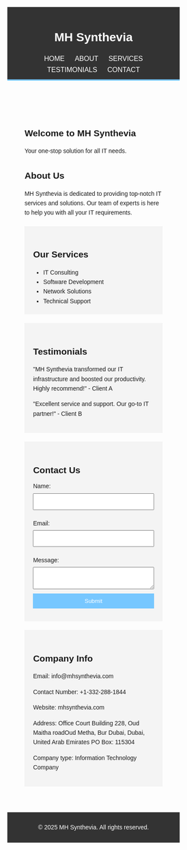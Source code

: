 <html lang="en">
<head>
    <meta charset="UTF-8">
    <meta name="viewport" content="width=device-width, initial-scale=1.0">
    <title>MH Synthevia</title>
    <style>
        * {
            margin: 0;
            padding: 0;
            box-sizing: border-box;
        }
        body {
            font-family: Arial, sans-serif;
            line-height: 1.6;
        }
        .container {
            width: 80%;
            margin: auto;
            overflow: hidden;
        }
        header {
            background: #333;
            color: #fff;
            padding: 10px 0;
            border-bottom: #77c7ff 3px solid;
        }
        header a {
            color: #fff;
            text-decoration: none;
            text-transform: uppercase;
            font-size: 16px;
        }
        header ul {
            padding: 0;
            list-style: none;
        }
        header li {
            display: inline;
            padding: 0 10px;
        }
        main {
            padding: 20px 0;
        }
        section {
            margin: 20px 0;
        }
        .services, .testimonials, .contact-info {
            background: #f4f4f4;
            padding: 20px;
            margin: 20px 0;
        }
        footer {
            background: #333;
            color: #fff;
            text-align: center;
            padding: 10px 0;
            margin-top: 20px;
        }
        form label {
            display: block;
            margin: 10px 0 5px;
        }
        form input, form textarea, form button {
            width: 100%;
            padding: 10px;
            margin-bottom: 10px;
        }
        form button {
            background: #77c7ff;
            color: #fff;
            border: none;
            cursor: pointer;
        }
        form button:hover {
            background: #333;
        }
    </style>
</head>
<body>
    <header>
        <div class="container">
            <h1>MH Synthevia</h1>
            <nav>
                <ul>
                    <li><a href="#">Home</a></li>
                    <li><a href="#">About</a></li>
                    <li><a href="#">Services</a></li>
                    <li><a href="#">Testimonials</a></li>
                    <li><a href="#">Contact</a></li>
                </ul>
            </nav>
        </div>
    </header>
    <main class="container">
        <section>
            <h2>Welcome to MH Synthevia</h2>
            <p>Your one-stop solution for all IT needs.</p>
        </section>
        <section>
            <h2>About Us</h2>
            <p>MH Synthevia is dedicated to providing top-notch IT services and solutions. Our team of experts is here to help you with all your IT requirements.</p>
        </section>
        <section class="services">
            <h2>Our Services</h2>
            <ul>
                <li>IT Consulting</li>
                <li>Software Development</li>
                <li>Network Solutions</li>
                <li>Technical Support</li>
            </ul>
        </section>
        <section class="testimonials">
            <h2>Testimonials</h2>
            <p>"MH Synthevia transformed our IT infrastructure and boosted our productivity. Highly recommend!" - Client A</p>
            <p>"Excellent service and support. Our go-to IT partner!" - Client B</p>
        </section>
        <section class="contact-info">
            <h2>Contact Us</h2>
            <form id="contact-form">
                <label for="name">Name:</label>
                <input type="text" id="name" name="name" required>
                <label for="email">Email:</label>
                <input type="email" id="email" name="email" required>
                <label for="message">Message:</label>
                <textarea id="message" name="message" required></textarea>
                <button type="submit">Submit</button>
            </form>
        </section>
        <section class="contact-info">
            <h2>Company Info</h2>
            <p>Email: info@mhsynthevia.com</p>
            <p>Contact Number: +1-332-288-1844</p>
            <p>Website: mhsynthevia.com</p>
            <p>Address: Office Court Building 228, Oud Maitha road
​Oud Metha, Bur Dubai, Dubai, United Arab Emirates  PO Box: 115304</p>
            <p>Company type: Information Technology Company</p>
        </section>
    </main>
    <footer>
        <p>© 2025 MH Synthevia. All rights reserved.</p>
    </footer>
    <script>
        document.getElementById('contact-form').addEventListener('submit', function(event) {
            event.preventDefault();
            alert('Thank you for contacting us, ' + document.getElementById('name').value + '!');
        });
    </script>
</body>
</html>
